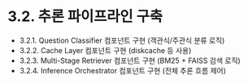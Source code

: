 # 3.2. 추론 파이프라인 구축

- 3.2.1. Question Classifier 컴포넌트 구현 (객관식/주관식 분류 로직)
- 3.2.2. Cache Layer 컴포넌트 구현 (diskcache 등 사용)
- 3.2.3. Multi-Stage Retriever 컴포넌트 구현 (BM25 + FAISS 검색 로직)
- 3.2.4. Inference Orchestrator 컴포넌트 구현 (전체 추론 흐름 제어)
